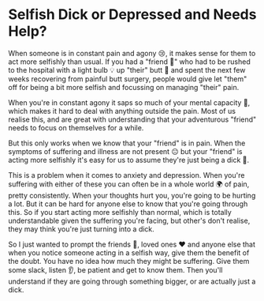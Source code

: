 # Selfish Dick or Depressed and Needs Help?

When someone is in constant pain and agony 😢, it makes sense for them to act more selfishly than usual. If you had a "friend 👀" who had to be rushed to the hospital with a light bulb 💡 up "their" butt 🍑 and spent the next few weeks recovering from painful butt surgery, people would give let "them" off for being a bit more selfish and focussing on managing "their" pain.

When you're in constant agony it saps so much of your mental capacity 🧠, which makes it hard to deal with anything outside the pain. Most of us realise this, and are great with understanding that your adventurous "friend" needs to focus on themselves for a while.

But this only works when we know that your "friend" is in pain. When the symptoms of suffering and illness are not present 😐 but your "friend" is acting more selfishly it's easy for us to assume they're just being a dick 🍆.

This is a problem when it comes to anxiety and depression. When you're suffering with either of these you can often be in a whole world 🌍 of pain, pretty consistently. When your thoughts hurt you, you're going to be hurting a lot. But it can be hard for anyone else to know that you're going through this. So if you start acting more selfishly than normal, which is totally understandable given the suffering you're facing, but other's don't realise, they may think you're just turning into a dick.

So I just wanted to prompt the friends 👫, loved ones ❤️ and anyone else that when you notice someone acting in a selfish way, give them the benefit of the doubt. You have no idea how much they might be suffering. Give them some slack, listen 👂, be patient and get to know them. Then you'll understand if they are going through something bigger, or are actually just a dick.
